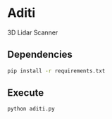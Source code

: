 # Aditi

3D Lidar Scanner

## Dependencies

```bash
pip install -r requirements.txt
```

## Execute

```bash
python aditi.py
```
